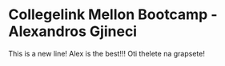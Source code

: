 # Collegelink Mellon Bootcamp - Alexandros Gjineci

This is a new line!
Alex is the best!!!
Oti thelete na grapsete!